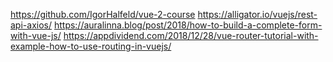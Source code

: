 https://github.com/IgorHalfeld/vue-2-course
https://alligator.io/vuejs/rest-api-axios/
https://auralinna.blog/post/2018/how-to-build-a-complete-form-with-vue-js/
https://appdividend.com/2018/12/28/vue-router-tutorial-with-example-how-to-use-routing-in-vuejs/
